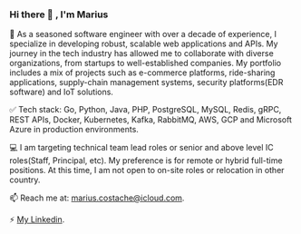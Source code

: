 ### Hi there 👋 , I'm Marius

<!--
**tacheshun/tacheshun** is a ✨ _special_ ✨ repository because its `README.md` (this file) appears on your GitHub profile.

Here are some ideas to get you started:

- 🔭 I’m currently working on ...
- 🌱 I’m currently learning ...
- 👯 I’m looking to collaborate on ...
- 🤔 I’m looking for help with ...
- 💬 Ask me about ...
- 📫 How to reach me: ...
- 😄 Pronouns: ...
- ⚡ Fun fact: ...
-->

🚀 As a seasoned software engineer with over a decade of experience, I specialize in developing robust, scalable web applications and APIs. My journey in the tech industry has allowed me to collaborate with diverse organizations, from  startups to well-established companies. My portfolio includes a mix of projects such as e-commerce platforms, ride-sharing applications, supply-chain management systems, security platforms(EDR software) and IoT solutions.

✅ Tech stack: Go, Python, Java, PHP, PostgreSQL, MySQL, Redis, gRPC, REST APIs, Docker, Kubernetes, Kafka, RabbitMQ, AWS, GCP and Microsoft Azure in production environments.

💻 I am targeting technical team lead roles or senior and above level IC roles(Staff, Principal, etc). My preference is for remote or hybrid full-time positions. At this time, I am not open to on-site roles or relocation in other country.

📫 Reach me at: <a href="mailto:marius.costache@icloud.com">marius.costache@icloud.com</a>.

⚡ <a href="https://www.linkedin.com/in/mariuscostache/">My Linkedin</a>.

